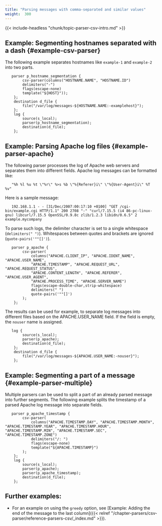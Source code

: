 ```yaml
---
title: "Parsing messages with comma-separated and similar values"
weight:  300
---
```

<!-- DISCLAIMER: This file is based on the syslog-ng Open Source Edition documentation https://github.com/balabit/syslog-ng-ose-guides/commit/2f4a52ee61d1ea9ad27cb4f3168b95408fddfdf2 and is used under the terms of The syslog-ng Open Source Edition Documentation License. The file has been modified by Axoflow. -->

{{< include-headless "chunk/topic-parser-csv-intro.md" >}}


## Example: Segmenting hostnames separated with a dash {#example-csv-parser}

The following example separates hostnames like `example-1` and `example-2` into two parts.

```shell
   parser p_hostname_segmentation {
        csv-parser(columns("HOSTNAME.NAME", "HOSTNAME.ID")
        delimiters("-")
        flags(escape-none)
        template("${HOST}"));
    };
    destination d_file {
        file("/var/log/messages-${HOSTNAME.NAME:-examplehost}");
    };
    log {
        source(s_local);
        parser(p_hostname_segmentation);
        destination(d_file);
    };
```



## Example: Parsing Apache log files {#example-parser-apache}

The following parser processes the log of Apache web servers and separates them into different fields. Apache log messages can be formatted like:

```shell
   "%h %l %u %t \"%r\" %>s %b \"%{Referer}i\" \"%{User-Agent}i\" %T %v"
```

Here is a sample message:

```shell
   192.168.1.1 - - [31/Dec/2007:00:17:10 +0100] "GET /cgi-bin/example.cgi HTTP/1.1" 200 2708 "-" "curl/7.15.5 (i4 86-pc-linux-gnu) libcurl/7.15.5 OpenSSL/0.9.8c zlib/1.2.3 libidn/0.6.5" 2 example.mycompany
```

To parse such logs, the delimiter character is set to a single whitespace (`delimiters(" ")`). Whitespaces between quotes and brackets are ignored (`quote-pairs('""[]')`).

```shell
   parser p_apache {
        csv-parser(
            columns("APACHE.CLIENT_IP", "APACHE.IDENT_NAME", "APACHE.USER_NAME",
            "APACHE.TIMESTAMP", "APACHE.REQUEST_URL", "APACHE.REQUEST_STATUS",
            "APACHE.CONTENT_LENGTH", "APACHE.REFERER", "APACHE.USER_AGENT",
            "APACHE.PROCESS_TIME", "APACHE.SERVER_NAME")
            flags(escape-double-char,strip-whitespace)
            delimiters(" ")
            quote-pairs('""[]')
        );
    };
```

The results can be used for example, to separate log messages into different files based on the APACHE.USER_NAME field. If the field is empty, the `nouser` name is assigned.

```shell
   log {
        source(s_local);
        parser(p_apache);
        destination(d_file);
    };
    destination d_file {
        file("/var/log/messages-${APACHE.USER_NAME:-nouser}");
    };
```



## Example: Segmenting a part of a message {#example-parser-multiple}

Multiple parsers can be used to split a part of an already parsed message into further segments. The following example splits the timestamp of a parsed Apache log message into separate fields.

```shell
   parser p_apache_timestamp {
        csv-parser(
            columns("APACHE.TIMESTAMP.DAY", "APACHE.TIMESTAMP.MONTH", "APACHE.TIMESTAMP.YEAR", "APACHE.TIMESTAMP.HOUR", "APACHE.TIMESTAMP.MIN", "APACHE.TIMESTAMP.SEC", "APACHE.TIMESTAMP.ZONE")
            delimiters("/: ")
            flags(escape-none)
            template("${APACHE.TIMESTAMP}")
        );
    };
    log {
        source(s_local);
        parser(p_apache);
        parser(p_apache_timestamp);
        destination(d_file);
    };
```



## Further examples:

  - For an example on using the `greedy` option, see [Example: Adding the end of the message to the last column]({{< relref "/chapter-parsers/csv-parser/reference-parsers-csv/_index.md" >}}).


